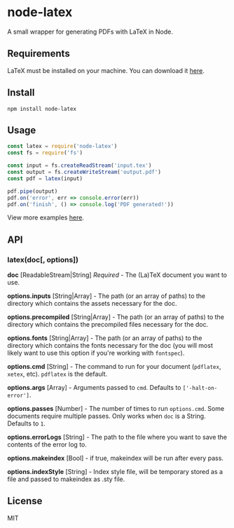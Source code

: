 # node-latex
A small wrapper for generating PDFs with LaTeX in Node.

## Requirements

LaTeX must be installed on your machine.  You can download it [here](https://www.latex-project.org/get/).

## Install

```
npm install node-latex
```

## Usage

```js
const latex = require('node-latex')
const fs = require('fs')

const input = fs.createReadStream('input.tex')
const output = fs.createWriteStream('output.pdf')
const pdf = latex(input)

pdf.pipe(output)
pdf.on('error', err => console.error(err))
pdf.on('finish', () => console.log('PDF generated!'))
```

View more examples [here](https://github.com/saadq/node-latex/tree/master/examples).

## API

### latex(doc[, options])

**doc** \[ReadableStream|String\] *Required* - The (La)TeX document you want to use.

**options.inputs** \[String|Array<String>\] - The path (or an array of paths) to the directory which contains the assets necessary for the doc.

**options.precompiled** \[String|Array<String>\] - The path  (or an array of paths) to the directory which contains the precompiled files necessary for the doc.

**options.fonts** \[String|Array<String>\] - The path (or an array of paths) to the directory which contains the fonts necessary for the doc (you will most likely want to use this option if you're working with `fontspec`).

**options.cmd** \[String\] - The command to run for your document (`pdflatex`, `xetex`, etc). `pdflatex` is the default.

**options.args** \[Array<String>\] - Arguments passed to `cmd`. Defaults to `['-halt-on-error']`.

**options.passes** \[Number\] - The number of times to run `options.cmd`. Some documents require multiple passes. Only works when `doc` is a String. Defaults to `1`.

**options.errorLogs** \[String] - The path to the file where you want to save the contents of the error log to.

**options.makeindex** \[Bool] - if true, makeindex will be run after every pass.

**options.indexStyle** \[String] - Index style file, will be temporary stored as a file and passed to makeindex as .sty file.

## License
MIT
